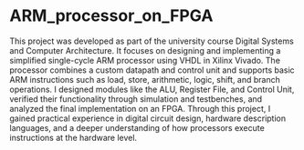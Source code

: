 # ARM_processor_on_FPGA
This project was developed as part of the university course Digital Systems and Computer Architecture.
It focuses on designing and implementing a simplified single-cycle ARM processor using VHDL in Xilinx Vivado.
The processor combines a custom datapath and control unit and supports basic ARM instructions such as load, store, arithmetic, logic, shift, and branch operations.
I designed modules like the ALU, Register File, and Control Unit, verified their functionality through simulation and testbenches, and analyzed the final implementation on an FPGA.
Through this project, I gained practical experience in digital circuit design, hardware description languages, and a deeper understanding of how processors execute instructions at the hardware level.
